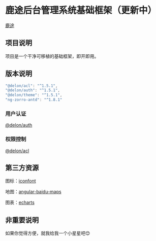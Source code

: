 # 鹿途后台管理系统基础框架（更新中）

[鹿途](https://github.com/ZhouRenYou/ng-deerway)

##  项目说明

项目是一个干净可移植的基础框架，即开即用。

## 版本说明

```ts
"@delon/acl": "^1.5.1",
"@delon/auth": "^1.5.1",
"@delon/theme": "^1.5.1",
"ng-zorro-antd": "^1.8.1"
```

### 用户认证

[@delon/auth](https://ng-alain.com/auth/getting-started)

### 权限控制

[@delon/acl](https://ng-alain.com/acl/getting-started/zh)

## 第三方资源

图标：[iconfont](http://iconfont.cn)

地图：[angular-baidu-maps](https://github.com/cipchk/angular-baidu-maps)

图表：[echarts](http://echarts.baidu.com/index.html)

## 非重要说明

如果你觉得方便，就我给我一个小星星吧😊